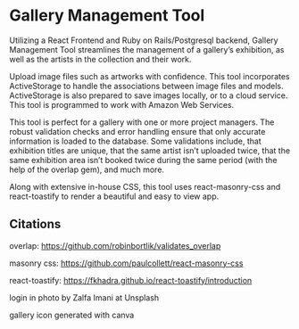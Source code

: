 # Gallery Management Tool

Utilizing a React Frontend and Ruby on Rails/Postgresql backend, Gallery Management Tool streamlines the management of a gallery’s exhibition, as well as the artists in the collection and their work. 

Upload image files such as artworks with confidence. This tool incorporates ActiveStorage to handle the associations between image files and models. ActiveStorage is also prepared to save images locally, or to a cloud service. This tool is programmed to work with Amazon Web Services. 

This tool is perfect for a gallery with one or more project managers. The robust validation checks and error handling ensure that only accurate information is loaded to the database. Some validations include, that exhibition titles are unique, that the same artist isn’t uploaded twice, that the same exhibition area isn’t booked twice during the same period (with the help of the overlap gem), and much more.  

Along with extensive in-house CSS, this tool uses react-masonry-css and react-toastify to render a beautiful and easy to view app. 


## Citations

overlap: https://github.com/robinbortlik/validates_overlap

masonry css: https://github.com/paulcollett/react-masonry-css

react-toastify: https://fkhadra.github.io/react-toastify/introduction

login in photo by Zalfa Imani at Unsplash  

gallery icon generated with canva